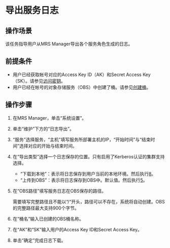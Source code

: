 # 导出服务日志<a name="ZH-CN_TOPIC_0173397572"></a>

## 操作场景<a name="section4121588117105"></a>

该任务指导用户从MRS Manager导出各个服务角色生成的日志。

## 前提条件<a name="section4650445216168"></a>

-   用户已经获取帐号对应的Access Key ID（AK）和Secret Access Key（SK）。请参见[访问密钥](https://support.huaweicloud.com/usermanual-ca/ca_01_0003.html)。
-   用户已经在帐号的对象存储服务（OBS）中创建了桶。请参见[创建桶](https://support.huaweicloud.com/usermanual-obs/obs_03_0306.html)。

## 操作步骤<a name="section61493096171023"></a>

1.  在MRS Manager，单击“系统设置”。
2.  单击“维护”下方的“日志导出”。
3.  “服务”选择服务，“主机”填写服务所部署主机的IP，“开始时间”与“结束时间”选择对应的开始与结束时间。
4.  在“导出类型”选择一个日志保存的位置。只有启用了Kerberos认证的集群支持选择。
    -   “下载到本地”：表示将日志保存到用户当前的本地环境。然后执行[8](#li58318105171043)。
    -   “上传到OBS”：表示将日志保存到OBS中。默认值。然后执行[5](#li22688946162748)。

5.  <a name="li22688946162748"></a>在“OBS路径”填写服务日志在OBS保存的路径。

    需要填写完整路径且不能以“/“开头，路径可以不存在，系统将自动创建。OBS的完整路径最大支持900个字节。

6.  在“桶名”输入已创建的OBS桶名称。
7.  在“AK”和“SK”输入用户的Access Key ID和Secret Access Key。
8.  <a name="li58318105171043"></a>单击“确定”完成日志下载。

